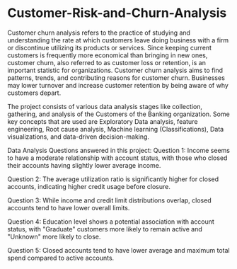 # Customer-Risk-and-Churn-Analysis

Customer churn analysis refers to the practice of studying and understanding the rate at which customers leave doing business with a firm or discontinue utilizing its products or services. Since keeping current customers is frequently more economical than bringing in new ones, customer churn, also referred to as customer loss or retention, is an important statistic for organizations.
Customer churn analysis aims to find patterns, trends, and contributing reasons for customer churn. Businesses may lower turnover and increase customer retention by being aware of why customers depart. 

The project consists of various data analysis stages like collection, gathering, and analysis of the Customers of the Banking organization.
Some key concepts that are used are Exploratory Data analysis, feature engineering, Root cause analysis, Machine learning (Classifications), Data visualizations, and data-driven decision-making. 

Data Analysis Questions answered in this project:
Question 1: Income seems to have a moderate relationship with account status, with those who closed their accounts having slightly lower average income.

Question 2: The average utilization ratio is significantly higher for closed accounts, indicating higher credit usage before closure.

Question 3: While income and credit limit distributions overlap, closed accounts tend to have lower overall limits.

Question 4: Education level shows a potential association with account status, with "Graduate" customers more likely to remain active and "Unknown" more likely to close.

Question 5: Closed accounts tend to have lower average and maximum total spend compared to active accounts.

